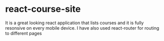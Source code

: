 # react-course-site

It is a great looking react application that lists courses and it is fully resonsive on every mobile device. I have also used react-router for routing to different pages


